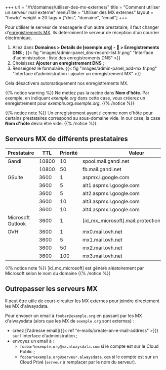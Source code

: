 +++
url = "/fr/domaines/utiliser-des-mx-externes/"
title = "Comment utiliser un serveur mail externe"
menuTitle = "Utiliser des MX externes"
layout = "howto"
weight = 20
tags = ["dns", "domaine", "email"]
+++

Pour utiliser le serveur de messagerie d'un autre prestataire, il faut changer d'[enregistrements MX](https://fr.wikipedia.org/wiki/Enregistrement_Mail_eXchanger). Ils determinent le serveur de réception d'un courrier électronique.

1. Allez dans **Domaines > Details de [exemple.org] - 🔎 > Enregistrements DNS** ;
{{< fig "images/admin-panel_dns-record-list.fr.png" "Interface d'administration : liste des enregistrements DNS" >}}
2. Choisissez **Ajouter un enregistrement DNS** ;
3. Renseignez le formulaire.
{{< fig "images/admin-panel_add-mx.fr.png" "Interface d'administration : ajouter un enregistrement MX" >}}

Cela désactivera automatiquement nos enregistrements MX.

{{% notice warning %}}
Ne mettez pas la racine dans **Nom d'hôte**. Par exemple, en indiquant _exemple.org_ dans cette case, vous créerez un enregistrement pour _exemple.org.exemple.org_.
{{% /notice %}}

{{% notice note %}}
Un enregistrement ayant `@` comme nom d'hôte pour certains prestataires correspond au sous-domaine vide. In our case, la case **Nom d'hôte** devra être vide.
{{% /notice %}}

## Serveurs MX de différents prestataires

| Prestataire       | TTL   | Priorité | Valeur                                        |
|-------------------|-------|----------|-----------------------------------------------|
| Gandi             | 10800 | 10       | spool.mail.gandi.net                          |
|                   | 10800 | 50       | fb.mail.gandi.net                             |
| GSuite            | 3600  | 1        | aspmx.l.google.com                            |
|                   | 3600  | 5        | alt1.aspmx.l.google.com                       |
|                   | 3600  | 5        | alt2.aspmx.l.google.com                       |
|                   | 3600  | 10       | alt3.aspmx.l.google.com                       |
|                   | 3600  | 10       | alt4.aspmx.l.google.com                       |
| Microsoft Outlook | 3600  | 1        | [id_mx_microsoft].mail.protection.outlook.com |
| OVH               | 3600  | 1        | mx0.mail.ovh.net                              |
|                   | 3600  | 5        | mx1.mail.ovh.net                              |
|                   | 3600  | 50       | mx2.mail.ovh.net                              |
|                   | 3600  | 100      | mx3.mail.ovh.net                              |

{{% notice note %}}
[id_mx_microsoft] est généré aléatoirement par Microsoft selon le nom du domaine
{{% /notice %}}

## Outrepasser les serveurs MX

Il peut être utile de court-circuiter les MX externes pour joindre directement les MX d'alwaysdata.

Pour envoyer un email à `foobar@exemple.org` en passant par les MX d'alwaysdata (alors que les MX de `exemple.org` sont externes) :

- créez [l'adresse email]({{< ref "e-mails/create-an-e-mail-address" >}}) sur l'interface d'administration ;
- envoyez un email à :
    - `foobar%exemple.org@mx.alwaysdata.com` si le compte est sur le Cloud Public ;
    - `foobar%exemple.org@serveur.alwaysdata.com` si le compte est sur un Cloud Privé (`serveur` à remplacer par le nom du serveur).
